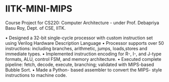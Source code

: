 # IITK-MINI-MIPS

Course Project for CS220: Computer Architecture - under Prof. Debapriya Basu Roy, Dept. of CSE, IITK.

• Designed a 32-bit single-cycle processor with custom instruction set using Verilog Hardware Description Language
• Processor supports over 50 instructions: including branches, arithmetic, jumps, loads,stores and immediate types.
• Implemented instruction encoding for R-, I-, and J-type formats, ALU, control FSM, and memory architecture.
• Executed complete pipeline: fetch, decode, execute, branching; validated with MIPS-based Bubble Sort.
• Made a Python- based assembler to convert the MIPS- style instructions to machine code.
